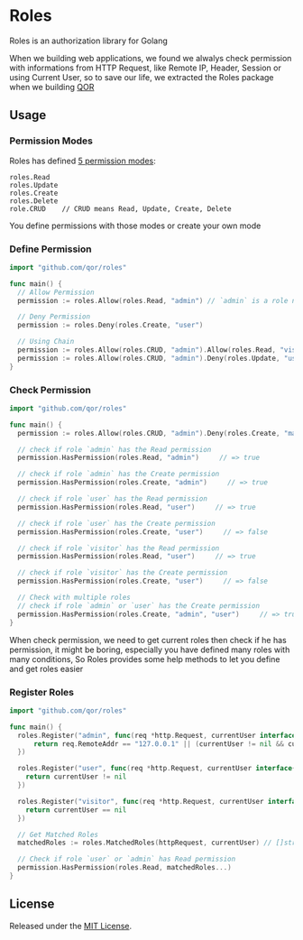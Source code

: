 # Roles

Roles is an authorization library for Golang

When we building web applications, we found we alwalys check permission with informations from HTTP Request, like Remote IP, Header, Session or using Current User, so to save our life, we extracted the Roles package when we building [QOR](http://getqor.com)

## Usage

### Permission Modes

Roles has defined [5 permission modes](https://github.com/qor/roles/blob/master/permission.go#L7-L13):

```
roles.Read
roles.Update
roles.Create
roles.Delete
role.CRUD    // CRUD means Read, Update, Create, Delete
```

You define permissions with those modes or create your own mode

### Define Permission

```go
import "github.com/qor/roles"

func main() {
  // Allow Permission
  permission := roles.Allow(roles.Read, "admin") // `admin` is a role name

  // Deny Permission
  permission := roles.Deny(roles.Create, "user")

  // Using Chain
  permission := roles.Allow(roles.CRUD, "admin").Allow(roles.Read, "visitor")
  permission := roles.Allow(roles.CRUD, "admin").Deny(roles.Update, "user")
}
```

### Check Permission

```go
import "github.com/qor/roles"

func main() {
  permission := roles.Allow(roles.CRUD, "admin").Deny(roles.Create, "manager").Allow(roles.Read, "visitor")

  // check if role `admin` has the Read permission
  permission.HasPermission(roles.Read, "admin")     // => true

  // check if role `admin` has the Create permission
  permission.HasPermission(roles.Create, "admin")     // => true

  // check if role `user` has the Read permission
  permission.HasPermission(roles.Read, "user")     // => true

  // check if role `user` has the Create permission
  permission.HasPermission(roles.Create, "user")     // => false

  // check if role `visitor` has the Read permission
  permission.HasPermission(roles.Read, "user")     // => true

  // check if role `visitor` has the Create permission
  permission.HasPermission(roles.Create, "user")     // => false

  // Check with multiple roles
  // check if role `admin` or `user` has the Create permission
  permission.HasPermission(roles.Create, "admin", "user")     // => true
}
```

When check permission, we need to get current roles then check if he has permission,
it might be boring, especially you have defined many roles with many conditions,
So Roles provides some help methods to let you define and get roles easier

### Register Roles

```go
import "github.com/qor/roles"

func main() {
  roles.Register("admin", func(req *http.Request, currentUser interface{}) bool {
      return req.RemoteAddr == "127.0.0.1" || (currentUser != nil && currentUser.(*User).Role == "admin")
  })

  roles.Register("user", func(req *http.Request, currentUser interface{}) bool {
    return currentUser != nil
  })

  roles.Register("visitor", func(req *http.Request, currentUser interface{}) bool {
    return currentUser == nil
  })

  // Get Matched Roles
  matchedRoles := roles.MatchedRoles(httpRequest, currentUser) // []string{"user", "admin"}

  // Check if role `user` or `admin` has Read permission
  permission.HasPermission(roles.Read, matchedRoles...)
}
```

## License

Released under the [MIT License](http://opensource.org/licenses/MIT).
